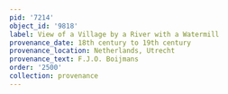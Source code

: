 ```yaml
---
pid: '7214'
object_id: '9818'
label: View of a Village by a River with a Watermill
provenance_date: 18th century to 19th century
provenance_location: Netherlands, Utrecht
provenance_text: F.J.O. Boijmans
order: '2500'
collection: provenance
---
```

